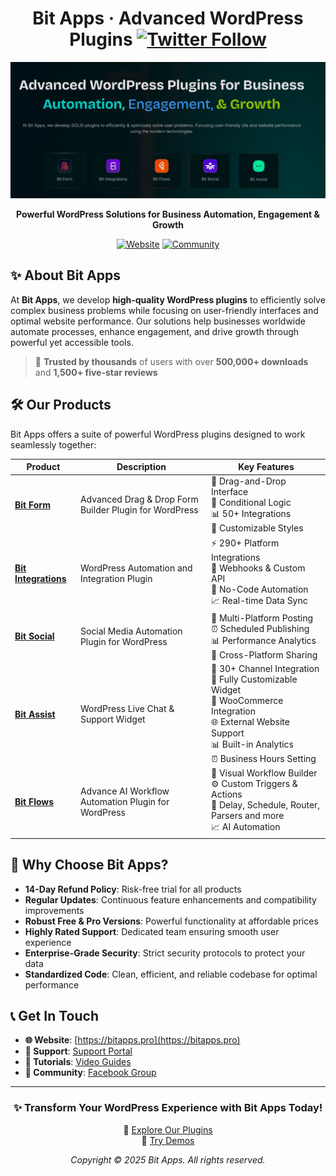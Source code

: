 <!--
Title: Bit Apps - Advanced WordPress Plugins for Automation and Growth
Description: Bit Apps develops premium WordPress plugins including Bit Form, Bit Integrations, Bit Social, Bit Assist, and Bit Flows for business automation, engagement, and growth.
Author: Bit-Apps-Pro
Keywords: wordpress, plugins, automation, forms, integrations, social media, automation, bit apps, bit form, bit integrations
-->

<div align="center">
  
# Bit Apps · Advanced WordPress Plugins [![Twitter Follow](https://img.shields.io/twitter/follow/bitappspro?style=social)](https://twitter.com/bitappspro)

![Bit Apps Banner](bit-apps-banner-github.png)

**Powerful WordPress Solutions for Business Automation, Engagement & Growth**

[![Website](https://img.shields.io/badge/Visit-Our%20Website-blue?style=for-the-badge&logo=wordpress)](https://bitapps.pro/)
[![Community](https://img.shields.io/badge/Join-Community%20%F0%9F%92%AC-red?style=for-the-badge&logo=facebook)](https://www.facebook.com/groups/bitapps)

</div>

## ✨ About Bit Apps

At **Bit Apps**, we develop **high-quality WordPress plugins** to efficiently solve complex business problems while focusing on user-friendly interfaces and optimal website performance. Our solutions help businesses worldwide automate processes, enhance engagement, and drive growth through powerful yet accessible tools.

> 🚀 **Trusted by thousands** of users with over **500,000+ downloads** and **1,500+ five-star reviews**

## 🛠️ Our Products

Bit Apps offers a suite of powerful WordPress plugins designed to work seamlessly together:

| Product | Description | Key Features |
|---------|-------------|-------------|
| **[Bit Form](https://bit-form.com/)** | Advanced Drag & Drop Form Builder Plugin for WordPress | 🎯 Drag-and-Drop Interface<br>🔄 Conditional Logic<br>📊 50+ Integrations<br>🎨 Customizable Styles |
| **[Bit Integrations](https://bit-integrations.com/)** | WordPress Automation and Integration Plugin | ⚡ 290+ Platform Integrations<br>🔌 Webhooks & Custom API<br>🤖 No-Code Automation<br>📈 Real-time Data Sync |
| **[Bit Social](https://bit-social.com/)** | Social Media Automation Plugin for WordPress | 📱 Multi-Platform Posting<br>⏰ Scheduled Publishing<br>📊 Performance Analytics<br>🔗 Cross-Platform Sharing |
| **[Bit Assist](https://bitapps.pro/bit-assist/)** | WordPress Live Chat & Support Widget | 🔗 30+ Channel Integration <br> 🎨 Fully Customizable Widget <br> 🛒 WooCommerce Integration<br> 🌐 External Website Support<br> 📊 Built-in Analytics<br> ⏰ Business Hours Setting|
| **[Bit Flows](https://bit-flows.com/)** | Advance AI Workflow Automation Plugin for WordPress | 🔄 Visual Workflow Builder<br>⚙️ Custom Triggers & Actions<br>🔄 Delay, Schedule, Router, Parsers and more<br>📈 AI Automation |



## 🌟 Why Choose Bit Apps?

- **14-Day Refund Policy**: Risk-free trial for all products
- **Regular Updates**: Continuous feature enhancements and compatibility improvements
- **Robust Free & Pro Versions**: Powerful functionality at affordable prices
- **Highly Rated Support**: Dedicated team ensuring smooth user experience
- **Enterprise-Grade Security**: Strict security protocols to protect your data
- **Standardized Code**: Clean, efficient, and reliable codebase for optimal performance


## 📞 Get In Touch

- **🌐 Website**: [https://bitapps.pro](https://bitapps.pro)
- **📧 Support**: [Support Portal](https://bitapps.pro/contact/)
- **🎥 Tutorials**: [Video Guides](https://www.youtube.com/@bit-apps/playlists)
- **👥 Community**: [Facebook Group](https://www.facebook.com/groups/bitapps)


---

<div align="center">
  
### **✨ Transform Your WordPress Experience with Bit Apps Today!**

🔗 [Explore Our Plugins](https://bitapps.pro/plugin-hub/)
<br>
🔗 [Try Demos](https://towp.io/)

*Copyright © 2025 Bit Apps. All rights reserved.*

</div>